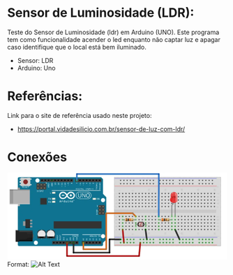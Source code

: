 # Sensor de Luminosidade (LDR):

 Teste do Sensor de Luminosidade (ldr) em Arduino (UNO).
 Este programa tem como funcionalidade acender o led enquanto não captar luz e apagar caso identifique que o local está bem iluminado.

 - Sensor: LDR
 - Arduino: Uno


# Referências:

Link para o site de referência usado neste projeto:
- https://portal.vidadesilicio.com.br/sensor-de-luz-com-ldr/


# Conexões

![Exemplo de conexão](./img/example.PNG)
Format: ![Alt Text](url)